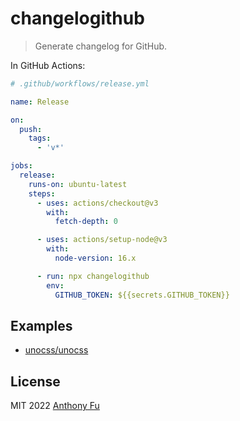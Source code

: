 # changelogithub

> Generate changelog for GitHub.

In GitHub Actions:

```yml
# .github/workflows/release.yml

name: Release

on:
  push:
    tags:
      - 'v*'

jobs:
  release:
    runs-on: ubuntu-latest
    steps:
      - uses: actions/checkout@v3
        with:
          fetch-depth: 0

      - uses: actions/setup-node@v3
        with:
          node-version: 16.x

      - run: npx changelogithub
        env:
          GITHUB_TOKEN: ${{secrets.GITHUB_TOKEN}}
```

## Examples

- [unocss/unocss](https://github.com/unocss/unocss/releases/tag/v0.39.0)

## License

MIT 2022 [Anthony Fu](https://github.com/antfu)
